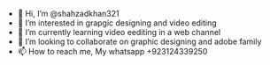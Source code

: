 - 👋 Hi, I’m @shahzadkhan321
- 👀 I’m interested in grapgic designing and video editing
- 🌱 I’m currently learning video eediting in a web channel
- 💞️ I’m looking to collaborate on graphic designing and adobe family 
- 📫 How to reach me, My whatsapp +923124339250

<!---
shahzadkhan321/shahzadkhan321 is a ✨ special ✨ repository because its `README.md` (this file) appears on your GitHub profile.
You can click the Preview link to take a look at your changes.
--->
